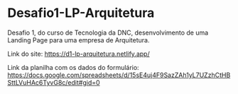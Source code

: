 # Desafio1-LP-Arquitetura
Desafio 1, do curso de Tecnologia da DNC, desenvolvimento de uma Landing Page para uma empresa de Arquitetura.

Link do site: https://d1-lp-arquitetura.netlify.app/

Link da planilha com os dados do formulário: https://docs.google.com/spreadsheets/d/15sE4uj4F9SazZAh1yL7UZzhCtHBSttLVuHAc6TyvG8c/edit#gid=0
